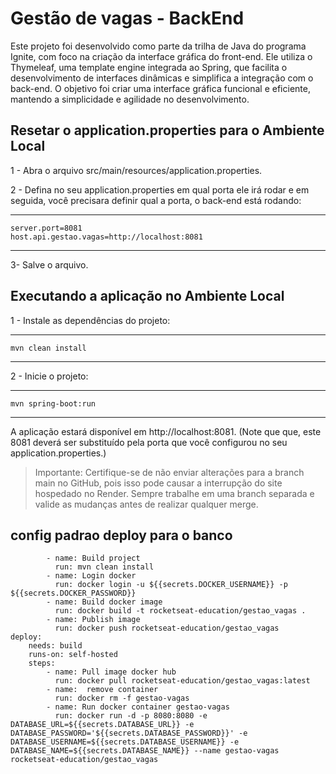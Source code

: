 
# Gestão de vagas - BackEnd

Este projeto foi desenvolvido como parte da trilha de Java do programa Ignite, com foco na criação da interface gráfica do front-end. Ele utiliza o Thymeleaf, uma template engine integrada ao Spring, que facilita o desenvolvimento de interfaces dinâmicas e simplifica a integração com o back-end. O objetivo foi criar uma interface gráfica funcional e eficiente, mantendo a simplicidade e agilidade no desenvolvimento.



## Resetar o application.properties para o Ambiente Local

1 - Abra o arquivo src/main/resources/application.properties.

2 - Defina no seu application.properties em qual porta ele irá rodar e em seguida, você precisara definir qual a porta, o back-end está rodando:
***
    server.port=8081
    host.api.gestao.vagas=http://localhost:8081 
***

3- Salve o arquivo.

## Executando a aplicação no Ambiente Local

1 - Instale as dependências do projeto:
***
    mvn clean install
***

2 - Inicie o projeto:
***
    mvn spring-boot:run
***

A aplicação estará disponível em http://localhost:8081.
(Note que que, este 8081 deverá ser substituído pela porta que você configurou no seu application.properties.)


>Importante: Certifique-se de não enviar alterações para a branch main no GitHub, pois isso pode causar a interrupção do site hospedado no Render. Sempre trabalhe em uma branch separada e valide as mudanças antes de realizar qualquer merge.

## config padrao deploy para o banco


            - name: Build project
              run: mvn clean install
            - name: Login docker
              run: docker login -u ${{secrets.DOCKER_USERNAME}} -p ${{secrets.DOCKER_PASSWORD}}
            - name: Build docker image
              run: docker build -t rocketseat-education/gestao_vagas .
            - name: Publish image
              run: docker push rocketseat-education/gestao_vagas
    deploy:
        needs: build
        runs-on: self-hosted
        steps:
            - name: Pull image docker hub 
              run: docker pull rocketseat-education/gestao_vagas:latest
            - name:  remove container
              run: docker rm -f gestao-vagas
            - name: Run docker container gestao-vagas
              run: docker run -d -p 8080:8080 -e DATABASE_URL=${{secrets.DATABASE_URL}} -e DATABASE_PASSWORD='${{secrets.DATABASE_PASSWORD}}' -e DATABASE_USERNAME=${{secrets.DATABASE_USERNAME}} -e DATABASE_NAME=${{secrets.DATABASE_NAME}} --name gestao-vagas rocketseat-education/gestao_vagas
              